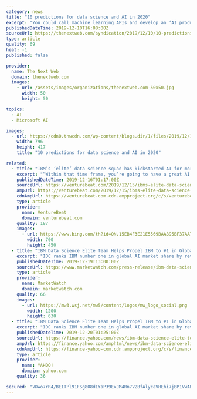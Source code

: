```yaml
---
category: news
title: "10 predictions for data science and AI in 2020"
excerpt: "You could call machine learning APIs and develop an ‘AI product’ if you are a software engineer. You could build and deploy the same model on cloud platforms such as AWS Sagemaker or Azure ML Studio if you have familiarity with cloud offerings. And the list goes on. The net result may be fertile ground for misunderstanding and turf wars due ..."
publishedDateTime: 2019-12-10T16:08:00Z
sourceUrl: https://thenextweb.com/syndication/2019/12/10/10-predictions-for-data-science-and-ai-in-2020/
type: article
quality: 69
heat: -1
published: false

provider:
  name: The Next Web
  domain: thenextweb.com
  images:
    - url: /assets/images/organizations/thenextweb.com-50x50.jpg
      width: 50
      height: 50

topics:
  - AI
  - Microsoft AI

images:
  - url: https://cdn0.tnwcdn.com/wp-content/blogs.dir/1/files/2019/12/1-copy-1-796x417.jpg
    width: 796
    height: 417
    title: "10 predictions for data science and AI in 2020"

related:
  - title: "IBM’s ‘elite’ data science squad has kickstarted AI for more than 100 companies"
    excerpt: "“Within that time frame, you’re going to have a great AI success story and a model in production,” says Thomas, who is general manager of data and Watson AI at IBM. “These are some of the best data scientists in the world.” Here’s the step-by-step recipe, according to Seth Dobrin, VP of IBM Data and AI, chief data officer of IBM ..."
    publishedDateTime: 2019-12-16T01:17:00Z
    sourceUrl: https://venturebeat.com/2019/12/15/ibms-elite-data-science-squad-has-kickstarted-ai-for-more-than-100-companies/
    ampUrl: https://venturebeat.com/2019/12/15/ibms-elite-data-science-squad-has-kickstarted-ai-for-more-than-100-companies/amp/
    cdnAmpUrl: https://venturebeat-com.cdn.ampproject.org/c/s/venturebeat.com/2019/12/15/ibms-elite-data-science-squad-has-kickstarted-ai-for-more-than-100-companies/amp/
    type: article
    provider:
      name: VentureBeat
      domain: venturebeat.com
    quality: 187
    images:
      - url: https://www.bing.com/th?id=ON.15EB4F3E21E5569BAA895BF37AA7EBEA
        width: 700
        height: 450
  - title: "IBM Data Science Elite Team Helps Propel IBM to #1 in Global AI Market Share"
    excerpt: "IDC ranks IBM number one in global AI market share by revenue, with companies leveraging the Elite Team to apply ... This joint collaboration resulted in a machine learning pipeline, via Watson, that fully utilized all of our data signals to produce models that increase the performance over our previous models by 200% or more."
    publishedDateTime: 2019-12-19T13:00:00Z
    sourceUrl: https://www.marketwatch.com/press-release/ibm-data-science-elite-team-helps-propel-ibm-to-1-in-global-ai-market-share-2019-12-19
    type: article
    provider:
      name: MarketWatch
      domain: marketwatch.com
    quality: 66
    images:
      - url: https://mw3.wsj.net/mw5/content/logos/mw_logo_social.png
        width: 1200
        height: 630
  - title: "IBM Data Science Elite Team Helps Propel IBM to #1 in Global AI Market Share"
    excerpt: "IDC ranks IBM number one in global AI market share by revenue, with companies leveraging the Elite Team to apply ... This joint collaboration resulted in a machine learning pipeline, via Watson, that fully utilized all of our data signals to produce models that increase the performance over our previous models by 200% or more."
    publishedDateTime: 2019-12-20T01:25:00Z
    sourceUrl: https://finance.yahoo.com/news/ibm-data-science-elite-team-140000934.html
    ampUrl: https://finance.yahoo.com/amphtml/news/ibm-data-science-elite-team-140000934.html
    cdnAmpUrl: https://finance-yahoo-com.cdn.ampproject.org/c/s/finance.yahoo.com/amphtml/news/ibm-data-science-elite-team-140000934.html
    type: article
    provider:
      name: YAHOO!
      domain: yahoo.com
    quality: 36

secured: "VDwo7rR4/BEITPl91FSg8O8dIYaP39ExJM4Rn7V2BfAlycaVHEhi7jBP1VwABqckqCc2GSkz4B/43WeMM6Q3O7YmqjdLner0SEVg5fwN1aPmd9N1BNL9VQUc5Nz20JL1idsPxsffpYxTYw387nJJ8BiF6jwTr6d6ayKmmv4SNmMMuxLjMxY0/YWjPx3IRW2M309/HUWUxEoJ40yxRaHKGop04toDii6OmcUYSoEXgqd9Ul7mldeje0EK4kJAY7GTltr+TVDVRwvA06vg8rZp5w==;7AO+CIq+tlFYmjmrgQL8FQ=="
---
```


